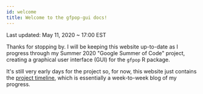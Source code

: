 ```yaml
---
id: welcome
title: Welcome to the gfpop-gui docs!
---
```


Last updated: May 11, 2020 ~ 17:00 EST

Thanks for stopping by. I will be keeping this website up-to-date as I progress through my Summer 2020 "Google Summer of Code" project, creating a graphical user interface (GUI) for the `gfpop` R package.

It's still very early days for the project so, for now, this website just contains the [project timeline](timeline/intro_timeline), which is essentially a week-to-week blog of my progress.
